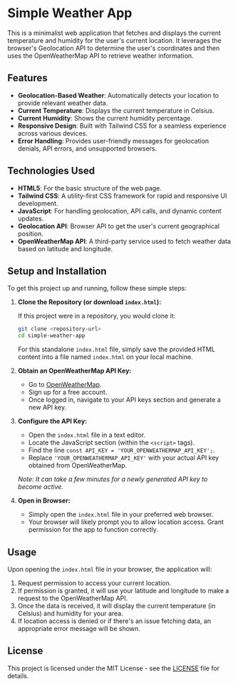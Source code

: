 # Simple Weather App

This is a minimalist web application that fetches and displays the current temperature and humidity for the user's current location. It leverages the browser's Geolocation API to determine the user's coordinates and then uses the OpenWeatherMap API to retrieve weather information.

## Features

*   **Geolocation-Based Weather**: Automatically detects your location to provide relevant weather data.
*   **Current Temperature**: Displays the current temperature in Celsius.
*   **Current Humidity**: Shows the current humidity percentage.
*   **Responsive Design**: Built with Tailwind CSS for a seamless experience across various devices.
*   **Error Handling**: Provides user-friendly messages for geolocation denials, API errors, and unsupported browsers.

## Technologies Used

*   **HTML5**: For the basic structure of the web page.
*   **Tailwind CSS**: A utility-first CSS framework for rapid and responsive UI development.
*   **JavaScript**: For handling geolocation, API calls, and dynamic content updates.
*   **Geolocation API**: Browser API to get the user's current geographical position.
*   **OpenWeatherMap API**: A third-party service used to fetch weather data based on latitude and longitude.

## Setup and Installation

To get this project up and running, follow these simple steps:

1.  **Clone the Repository (or download `index.html`):**

    If this project were in a repository, you would clone it:
    ```bash
    git clone <repository-url>
    cd simple-weather-app
    ```
    For this standalone `index.html` file, simply save the provided HTML content into a file named `index.html` on your local machine.

2.  **Obtain an OpenWeatherMap API Key:**

    *   Go to [OpenWeatherMap](https://openweathermap.org/api).
    *   Sign up for a free account.
    *   Once logged in, navigate to your API keys section and generate a new API key.

3.  **Configure the API Key:**

    *   Open the `index.html` file in a text editor.
    *   Locate the JavaScript section (within the `<script>` tags).
    *   Find the line `const API_KEY = 'YOUR_OPENWEATHERMAP_API_KEY';`.
    *   Replace `'YOUR_OPENWEATHERMAP_API_KEY'` with your actual API key obtained from OpenWeatherMap.

    _Note: It can take a few minutes for a newly generated API key to become active._

4.  **Open in Browser:**

    *   Simply open the `index.html` file in your preferred web browser.
    *   Your browser will likely prompt you to allow location access. Grant permission for the app to function correctly.

## Usage

Upon opening the `index.html` file in your browser, the application will:

1.  Request permission to access your current location.
2.  If permission is granted, it will use your latitude and longitude to make a request to the OpenWeatherMap API.
3.  Once the data is received, it will display the current temperature (in Celsius) and humidity for your area.
4.  If location access is denied or if there's an issue fetching data, an appropriate error message will be shown.

## License

This project is licensed under the MIT License - see the [LICENSE](LICENSE) file for details.